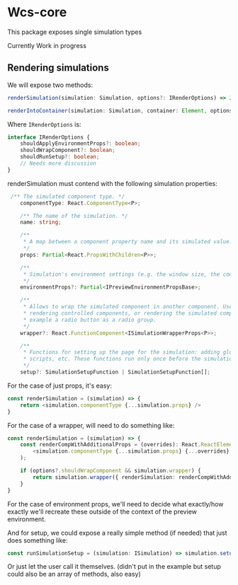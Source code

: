 # Wcs-core

This package exposes single simulation types

Currently Work in progress


## Rendering simulations

We will expose two methods:

```ts
renderSimulation(simulation: Simulation, options?: IRenderOptions) => JSX.Element
```

```ts
renderIntoContainer(simulation: Simulation, container: Element, options?: IRenderOptions, callback?: () => void) => void
```

Where `IRenderOptions` is:
```ts
interface IRenderOptions {
    shouldApplyEnvironmentProps?: boolean;
    shouldWrapComponent?: boolean;
    shouldRunSetup?: boolean;
    // Needs more discussion
}
```

renderSimulation must contend with the following simulation properties:

```ts
 /** The simulated component type. */
    componentType: React.ComponentType<P>;

    /** The name of the simulation. */
    name: string;

    /**
     * A map between a component property name and its simulated value.
     */
    props: Partial<React.PropsWithChildren<P>>;

    /**
     * Simulation's environment settings (e.g. the window size, the component alignment, etc.)
     */
    environmentProps?: Partial<IPreviewEnvironmentPropsBase>;

    /**
     * Allows to wrap the simulated component in another component. Useful for providing context,
     * rendering controlled components, or rendering the simulated component multiple times - for
     * example a radio button as a radio group.
     */
    wrapper?: React.FunctionComponent<ISimulationWrapperProps<P>>;

    /**
     * Functions for setting up the page for the simulation: adding global styles,
     * scripts, etc. These functions run only once before the simulation is mounted.
     */
    setup?: SimulationSetupFunction | SimulationSetupFunction[];
```

For the case of just props, it's easy:
```ts
const renderSimulation = (simulation) => {
    return <simulation.componentType {...simulation.props} />
}
```

For the case of a wrapper, will need to do something like:
```ts
const renderSimulation = (simulation) => {
    const renderCompWithAdditionalProps = (overrides): React.ReactElement => (
        <simulation.componentType {...simulation.props} {...overrides} />
    );

    if (options?.shouldWrapComponent && simulation.wrapper) {
        return simulation.wrapper({ renderSimulation: renderCompWithAdditionalProps });
    }
}
```

For the case of environment props, we'll need to decide what exactly/how exactly we'll recreate these outside of the context of the preview environment.

And for setup, we could expose a really simple method (if needed) that just does something like:
```ts
const runSimulationSetup = (simulation: ISimulation) => simulation.setup();
```

Or just let the user call it themselves. (didn't put in the example but setup could also be an array of methods, also easy)

